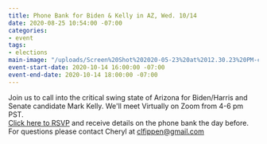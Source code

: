 ```yaml
---
title: Phone Bank for Biden & Kelly in AZ, Wed. 10/14
date: 2020-08-25 10:54:00 -07:00
categories:
- event
tags:
- elections
main-image: "/uploads/Screen%20Shot%202020-05-23%20at%2012.30.23%20PM-c4f6be.png"
event-start-date: 2020-10-14 16:00:00 -07:00
event-end-date: 2020-10-14 18:00:00 -07:00
---
```


Join us to call into the critical swing state of Arizona for Biden/Harris and Senate candidate Mark Kelly. We'll meet Virtually on Zoom from 4-6 pm PST.  
[Click here to RSVP](https://docs.google.com/forms/d/e/1FAIpQLScxj9ERy2O_gYekHCzJGzKjBbZ-cjSGL7GYv5y90kMBn6b8kQ/viewform) and receive details on the phone bank the day before.  For questions please contact Cheryl at clfippen@gmail.com